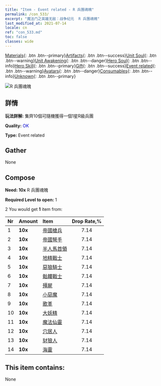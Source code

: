 ```yaml
---
title: "Item - Event related - R 兵團魂魄"
permalink: /con_533/
excerpt: "魔法门之英雄无敌：战争纪元  R 兵團魂魄"
last_modified_at: 2021-07-14
locale: cn
ref: "con_533.md"
toc: false
classes: wide
---
```

 [Materials](/ItemsCN/){: .btn .btn--primary}[Artifacts](/ItemsCN/Artifacts/){: .btn .btn--success}[Unit Soul](/ItemsCN/UnitSoul/){: .btn .btn--warning}[Unit Awakening](/ItemsCN/UnitAwakening/){: .btn .btn--danger}[Hero Soul](/ItemsCN/HeroSoul/){: .btn .btn--info}[Hero Skill](/ItemsCN/HeroSkill/){: .btn .btn--primary}[Gift](/ItemsCN/Gift/){: .btn .btn--success}[Event related](/ItemsCN/Events/){: .btn .btn--warning}[Avatars](/ItemsCN/Avatars/){: .btn .btn--danger}[Consumables](/ItemsCN/Consumables/){: .btn .btn--info}[Unknown](/ItemsCN/Unknown/){: .btn .btn--primary}

 ![R 兵團魂魄](/images/t/i_10019.png)

## 詳情
 **玩法詳解:** 集齊10個可隨機獲得一個1星R級兵團

 **Quality:** <span style="color: #0000CD">OK</span>

 **Type:** Event related

## Gather

  None

## Compose

 **Need: 10x** R 兵團魂魄

 **Required Level to open:** 1

 2 You would get **1** item  from:

  | Nr | Amount |     Item    | Drop Rate,% |
  |:---|:-------|:------------|:---------:|
  | 1 |  **10x** | [帝國槍兵](/cn/Items/unt_190/) | 7.14 | 
  | 2 |  **10x** | [帝國弩手](/cn/Items/unt_191/) | 7.14 | 
  | 3 |  **10x** | [半人馬首領](/cn/Items/unt_199/) | 7.14 | 
  | 4 |  **10x** | [地精戰士](/cn/Items/unt_217/) | 7.14 | 
  | 5 |  **10x** | [惡狼騎士](/cn/Items/unt_218/) | 7.14 | 
  | 6 |  **10x** | [骷髏戰士](/cn/Items/unt_208/) | 7.14 | 
  | 7 |  **10x** | [殭屍](/cn/Items/unt_209/) | 7.14 | 
  | 8 |  **10x** | [小惡魔](/cn/Items/unt_226/) | 7.14 | 
  | 9 |  **10x** | [歌革](/cn/Items/unt_227/) | 7.14 | 
  | 10 |  **10x** | [大妖精](/cn/Items/unt_235/) | 7.14 | 
  | 11 |  **10x** | [魔法仙靈](/cn/Items/unt_262/) | 7.14 | 
  | 12 |  **10x** | [穴居人](/cn/Items/unt_244/) | 7.14 | 
  | 13 |  **10x** | [豺狼人](/cn/Items/unt_253/) | 7.14 | 
  | 14 |  **10x** | [海靈](/cn/Items/unt_275/) | 7.14 | 


## This item contains:

  None

